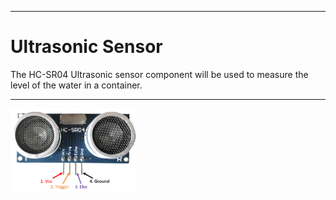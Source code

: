 ___
# Ultrasonic Sensor

The HC-SR04 Ultrasonic sensor component will be used to measure the level of the water in a container.
___
<img src="images/Ultrasonic.png" width="40%">
